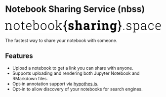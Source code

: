 # Notebook Sharing Service (nbss)

![The NBSS logo](./src/logo.svg)

The fastest way to share your notebook with someone.

## Features

- Upload a notebook to get a link you can share with anyone.
- Supports uploading and rendering both Jupyter Notebook and
  RMarkdown files.
- Opt-in annotation support via [hypothes.is](https://hypothes.is/).
- Opt-in to allow discovery of your notebooks for search engines.